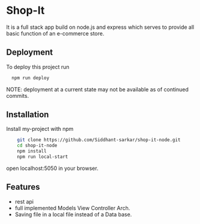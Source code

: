
# Shop-It 

It is a full stack app build on node.js and express which serves to provide all basic function of an e-commerce store.


## Deployment

To deploy this project run

```bash
  npm run deploy
```
NOTE: deployment at a current state may not be available as of continued commits.


## Installation

Install my-project with npm

```bash
    git clone https://github.com/Siddhant-sarkar/shop-it-node.git
    cd shop-it-node
    npm install
    npm run local-start 
```

open localhost:5050 in your browser.
    
## Features
- rest api
- full implemented Models View  Controller Arch.
- Saving file in a local file instead of a Data base.

